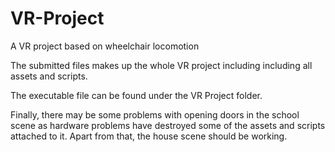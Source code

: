 # VR-Project
A VR project based on wheelchair locomotion

The submitted files makes up the whole VR project including including all assets and scripts.

The executable file can be found under the VR Project folder.

Finally, there may be some problems with opening doors in the school scene as hardware problems have destroyed some of the assets and scripts attached to it. Apart from that, the house scene should be working.

